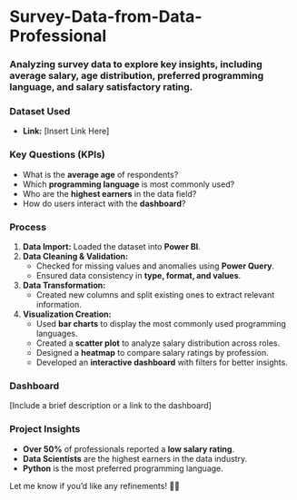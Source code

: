 # Survey-Data-from-Data-Professional
### Analyzing survey data to explore key insights, including average salary, age distribution, preferred programming language, and salary satisfactory rating.
### **Dataset Used**  
- **Link:** [Insert Link Here]  

### Key Questions (KPIs)
- What is the **average age** of respondents?  
- Which **programming language** is most commonly used?  
- Who are the **highest earners** in the data field?  
- How do users interact with the **dashboard**?  

### **Process**  
1. **Data Import:** Loaded the dataset into **Power BI**.  
2. **Data Cleaning & Validation:**  
   - Checked for missing values and anomalies using **Power Query**.  
   - Ensured data consistency in **type, format, and values**.  
3. **Data Transformation:**  
   - Created new columns and split existing ones to extract relevant information.  
4. **Visualization Creation:**  
   - Used **bar charts** to display the most commonly used programming languages.  
   - Created a **scatter plot** to analyze salary distribution across roles.  
   - Designed a **heatmap** to compare salary ratings by profession.  
   - Developed an **interactive dashboard** with filters for better insights.  

### **Dashboard**  
[Include a brief description or a link to the dashboard]  

### **Project Insights**  
- **Over 50%** of professionals reported a **low salary rating**.  
- **Data Scientists** are the highest earners in the data industry.  
- **Python** is the most preferred programming language.  

Let me know if you’d like any refinements! 🚀😊
